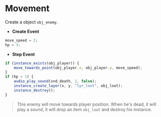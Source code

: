 
#  Movement
Create a object `obj_enemy`.
-  **Create Event**
```js
move_speed = 2;
hp = 3;
```
-  **Step Event**
```js
if (instance_exists(obj_player)) {
	move_towards_point(obj_player.x, obj_player.y, move_speed);
}
if (hp < 1) {
	audio_play_sound(snd_death, 1, false);
    instance_create_layer(x, y, "lyr_loot", obj_loot);
    instance_destroy();
}
```
> This enemy will move towards player position. When he's dead, it will play a sound, it will drop an item `obj_loot` and destroy his instance.
